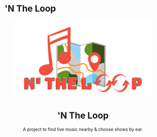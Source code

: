 # 'N The Loop

<p align="center">
    <img src="ntheloop.png" width="450"/>
</p>
<h1 align ="center">'N The Loop</h1>
<p align="center">A project to find live music nearby &amp; choose shows by ear.</p>



